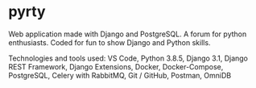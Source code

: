 # pyrty
Web application made with Django and PostgreSQL. A forum for python enthusiasts.
Coded for fun to show Django and Python skills.

Technologies and tools used:
VS Code, Python 3.8.5, Django 3.1, Django REST Framework, Django Extensions, Docker, Docker-Compose, PostgreSQL, Celery with RabbitMQ, Git / GitHub, Postman, OmniDB
